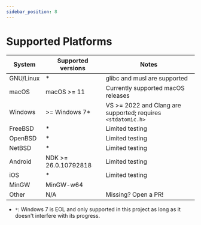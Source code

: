 ```yaml
---
sidebar_position: 8
---
```


# Supported Platforms

|  System | Supported versions | Notes |
|---|---|---|
| GNU/Linux | * | glibc and musl are supported |
| macOS | macOS >= 11 | Currently supported macOS releases |
| Windows | >= Windows 7* | VS >= 2022 and Clang are supported; requires `<stdatomic.h>` |
| FreeBSD | * | Limited testing |
| OpenBSD | * | Limited testing |
| NetBSD | * | Limited testing |
| Android | NDK >= 26.0.10792818 | Limited testing |
| iOS | * | Limited testing |
| MinGW | MinGW-w64 | |
| Other | N/A | Missing? Open a PR! |

- `*`: Windows 7 is EOL and only supported in this project as long as it doesn't interfere with its progress.
